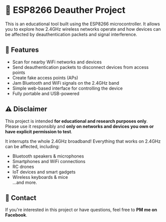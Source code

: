 # 📡 ESP8266 Deauther Project

This is an educational tool built using the ESP8266 microcontroller. It allows you to explore how 2.4GHz wireless networks operate and how devices can be affected by deauthentication packets and signal interference.

## 📶 Features

- Scan for nearby WiFi networks and devices
- Send deauthentication packets to disconnect devices from access points
- Create fake access points (APs)
- Jam Bluetooth and WiFi signals on the 2.4GHz band
- Simple web-based interface for controlling the device
- Fully portable and USB-powered

## ⚠️ Disclaimer

This project is intended **for educational and research purposes only**. Please use it responsibly and **only on networks and devices you own or have explicit permission to test**.

It interrupts the whole 2.4GHz broadband! Everything that works on 2.4GHz can be affected, including:
- Bluetooth speakers & microphones  
- Smartphones and WiFi connections  
- RC drones  
- IoT devices and smart gadgets  
- Wireless keyboards & mice  
...and more.

## 💬 Contact

If you're interested in this project or have questions, feel free to **PM me on Facebook**.

